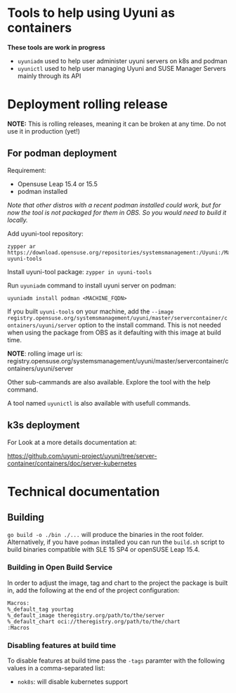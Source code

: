 # Tools to help using Uyuni as containers

**These tools are work in progress**

* `uyuniadm` used to help user administer uyuni servers on k8s and podman
* `uyunictl` used to help user managing Uyuni and SUSE Manager Servers mainly through its API

# Deployment rolling release

**NOTE:** This is rolling releases, meaning it can be broken at any time. Do not use it in production (yet!)

## For podman deployment
Requirement:
  - Opensuse Leap 15.4 or 15.5
  - podman installed

*Note that other distros with a recent podman installed could work, but for now the tool is not packaged for them in OBS.
So you would need to build it locally.*

Add uyuni-tool repository:
```
zypper ar https://download.opensuse.org/repositories/systemsmanagement:/Uyuni:/Master:/ServerContainer/openSUSE_Leap_15.4/ uyuni-tools
```

Install uyuni-tool package: `zypper in uyuni-tools`

Run `uyuniadm` command to install uyuni server on podman:
```
uyuniadm install podman <MACHINE_FQDN>
```

If you built `uyuni-tools` on your machine, add the `--image registry.opensuse.org/systemsmanagement/uyuni/master/servercontainer/containers/uyuni/server` option to the install command.
This is not needed when using the package from OBS as it defaulting with this image at build time.

**NOTE**: rolling image url is: registry.opensuse.org/systemsmanagement/uyuni/master/servercontainer/containers/uyuni/server


Other sub-cammands are also available. Explore the tool with the help command.

A tool named `uyunictl` is also available with usefull commands.

## k3s deployment

For Look at a more details documentation at:

https://github.com/uyuni-project/uyuni/tree/server-container/containers/doc/server-kubernetes

# Technical documentation

## Building

`go build -o ./bin ./...` will produce the binaries in the root folder.
Alternatively, if you have `podman` installed you can run the `build.sh` script to build binaries compatible with SLE 15 SP4 or openSUSE Leap 15.4.

### Building in Open Build Service

In order to adjust the image, tag and chart to the project the package is built in, add the following at the end of the project configuration:

```
Macros:
%_default_tag yourtag
%_default_image theregistry.org/path/to/the/server
%_default_chart oci://theregistry.org/path/to/the/chart
:Macros
```

### Disabling features at build time

To disable features at build time pass the `-tags` paramter with the following values in a comma-separated list:

* `nok8s`: will disable kubernetes support
